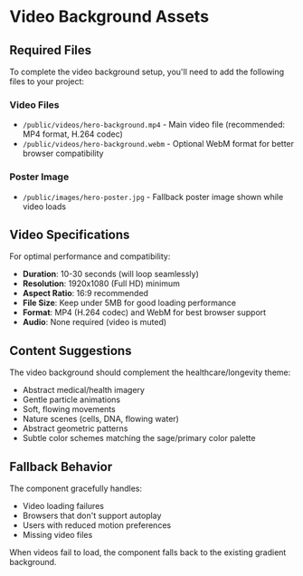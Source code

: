 # Video Background Assets

## Required Files

To complete the video background setup, you'll need to add the following files to your project:

### Video Files

- `/public/videos/hero-background.mp4` - Main video file (recommended: MP4 format, H.264 codec)
- `/public/videos/hero-background.webm` - Optional WebM format for better browser compatibility

### Poster Image

- `/public/images/hero-poster.jpg` - Fallback poster image shown while video loads

## Video Specifications

For optimal performance and compatibility:

- **Duration**: 10-30 seconds (will loop seamlessly)
- **Resolution**: 1920x1080 (Full HD) minimum
- **Aspect Ratio**: 16:9 recommended
- **File Size**: Keep under 5MB for good loading performance
- **Format**: MP4 (H.264 codec) and WebM for best browser support
- **Audio**: None required (video is muted)

## Content Suggestions

The video background should complement the healthcare/longevity theme:

- Abstract medical/health imagery
- Gentle particle animations
- Soft, flowing movements
- Nature scenes (cells, DNA, flowing water)
- Abstract geometric patterns
- Subtle color schemes matching the sage/primary color palette

## Fallback Behavior

The component gracefully handles:

- Video loading failures
- Browsers that don't support autoplay
- Users with reduced motion preferences
- Missing video files

When videos fail to load, the component falls back to the existing gradient background.

